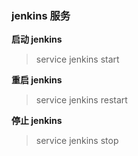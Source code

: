 ### jenkins 服务

**启动 jenkins**

> service jenkins start

**重启 jenkins**

> service jenkins restart

**停止 jenkins**

> service jenkins stop
